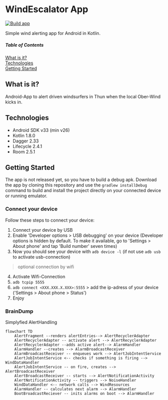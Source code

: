# WindEscalator App

[![Build app](https://github.com/StephGit/WindEscalator/actions/workflows/push.yml/badge.svg)](https://github.com/StephGit/WindEscalator/actions/workflows/push.yml)

Simple wind alerting app for Android in Kotlin.

##### Table of Contents
[What is it?](#what-is-it)<br>
[Technologies](#technologies)<br>
[Getting Started](#getting-started)<br>


## What is it?

Android-App to alert driven windsurfers in Thun when the local Ober-Wind kicks in.


## Technologies

- Android SDK v33 (min v26)
- Kotlin 1.8.0
- Dagger 2.33
- Lifecycle 2.4.1
- Room 2.5.1 

## Getting Started

The app is not released yet, so you have to build a debug apk. 
Download the app by cloning this repository and use the `gradlew installDebug` command to build and install the project directly on your connected device or running emulator.

### Connect your device 

Follow these steps to connect your device:

1. Connect your device by USB
2. Enable 'Developer options > USB debugging' on your device (Developer options is hidden by default. To make it available, go to 'Settings > About phone' and tap 'Build number' seven times)
3. Now you should see your device with `adb device -l` (if not use `adb usb` to activate usb-connection)
> optional connection by wifi
4. Activate Wifi-Connection
5. `adb tcpip 5555`
6. `adb connect <XXX.XXX.X.XXX>:5555` > add the ip-adress of your device ('Settings > About phone > Status')
7. Enjoy


### BrainDump

Simplyfied AlertHandling

```mermaid
flowchart TD
    AlertFragment --renders alertEntries--> AlertRecyclerAdapter
    AlertRecyclerAdapter -- activate alert --> AlertRecyclerAdapter 
    AlertRecyclerAdapter --adds active alert--> AlarmHandler 
    AlarmHandler --creates --> AlarmBroadcastReceiver
    AlarmBroadcastReceiver -- enqueues work --> AlertJobIntentService
    AlertJobIntentService <-- checks if something is firing --> WindDataHandler
    AlertJobIntentService -- on fire, creates --> AlertBroadcastReceiver
    AlertBroadcastReceiver -- starts --> AlertNotificationActivity
    AlertNotificationActivity -- triggers --> NoiseHandler
    WindDataHandler <-- network calls --> WindResources 
    AlarmHandler -- calculates next alarm --> AlarmHandler
    BootBroadcastReciever -- inits alarms on boot --> AlarmHandler
    
```